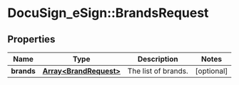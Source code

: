 # DocuSign_eSign::BrandsRequest

## Properties
Name | Type | Description | Notes
------------ | ------------- | ------------- | -------------
**brands** | [**Array&lt;BrandRequest&gt;**](BrandRequest.md) | The list of brands. | [optional] 


